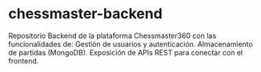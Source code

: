 # chessmaster-backend
Repositorio Backend de la plataforma Chessmaster360 con las funcionalidades de: Gestión de usuarios y autenticación. Almacenamiento de partidas (MongoDB). Exposición de APIs REST para conectar con el frontend.
